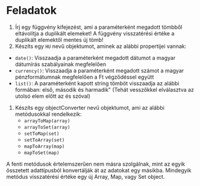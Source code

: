 # **Feladatok**

1. Írj egy függvény kifejezést, ami a paraméterként megadott tömbből eltávolítja a duplikált elemeket! A függvény visszatérési értéke a duplikált elemektől mentes új tömb!
2. Készíts egy `HU` nevű objektumot, aminek az alábbi propertijei vannak:
- `date()`: Visszaadja a paraméterként megadott dátumot a magyar dátumírás szabályainak megfelelően
- `currency()`: Visszaadja a paraméterként megadott számot a magyar pénzformátumnak megfelelően a Ft végződéssel együtt
- `list()`: A paraméterként kapott string tömböt visszaadja az alábbi formában: első, második és harmadik" (Tehát vesszőkkel elválasztva az utolsó elem előtt az és szóval)
1. Készíts egy objectConverter nevű objektumot, ami az alábbi metódusokkal rendelkezik:
    - `arrayToMap(array)`
    - `arrayToSet(array)`
    - `setToMap(set)`
    - `setToArray(set)`
    - `mapToArray(map)`
    - `mapToSet(map)`

A fenti metódusok értelemszerűen nem másra szolgálnak, mint az egyik összetett adattípusból konvertálják át az adatokat egy másikba. Mindegyik metódus visszatérési értéke egy új Array, Map, vagy Set object.